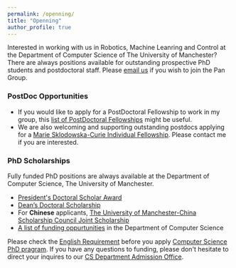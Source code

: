 ```yaml
---
permalink: /openning/
title: "Openning"
author_profile: true
---
```


Interested in working with us in Robotics, Machine Leanring and Control at the Department of Computer Science of The University of Manchester? There are always positions available for outstanding prospective PhD students and postdoctoral staff. Please [email us](wei.pan@manchester.ac.uk) if you wish to join the Pan Group.

### PostDoc Opportunities
- If you would like to apply for a PostDoctoral Fellowship to work in my group, this [list of PostDoctoral Fellowships](https://www.se.manchester.ac.uk/research/support/fellowships/) might be useful. 
- We are also welcoming and supporting outstanding postdocs applying for a [Marie Sklodowska-Curie Individual Fellowship](https://marie-sklodowska-curie-actions.ec.europa.eu/actions/postdoctoral-fellowships). Please contact me if you are interested.

### PhD Scholarships

Fully funded PhD positions are always available at the Department of Computer Science, The University of Manchester.
 
- [President's Doctoral Scholar Award](https://www.presidentsaward.manchester.ac.uk/)
- [Dean’s Doctoral Scholarship](https://www.se.manchester.ac.uk/study/postgraduate-research/funding/deans-doctoral-scholarship/)
- For **Chinese** applicants, [The University of Manchester-China Scholarship Council Joint Scholarship](https://www.se.manchester.ac.uk/study/postgraduate-research/funding/joint-scholarship/)
- [A list of funding oppurtunities](https://www.cs.manchester.ac.uk/study/postgraduate-research/funding/) in the Department of Computer Science

Please check the [English Requirement](https://www.manchester.ac.uk/study/postgraduate-research/programmes/list/02954/phd-computer-science/entry-requirements/#course-profile) before you apply [Computer Science PhD pragram](https://www.manchester.ac.uk/study/postgraduate-research/programmes/list/02954/phd-computer-science/).  If you have any questions to funding, please don't hesitate to direct your inquires to our [CS Department Admission Office](https://www.cs.manchester.ac.uk/connect/contact/).
